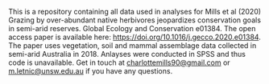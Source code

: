 This is a repository containing all data used in analyses for Mills et al (2020) Grazing by over-abundant native herbivores jeopardizes conservation goals in semi-arid reserves. Global Ecology and Conservation e01384. The open access paper is available here: https://doi.org/10.1016/j.gecco.2020.e01384.
The paper uses vegetation, soil and mammal assemblage data collected in semi-arid Australia in 2018. Anlayses were conducted in SPSS and thus code is unavailable. Get in touch at charlottemills90@gmail.com or m.letnic@unsw.edu.au if you have any questions. 
